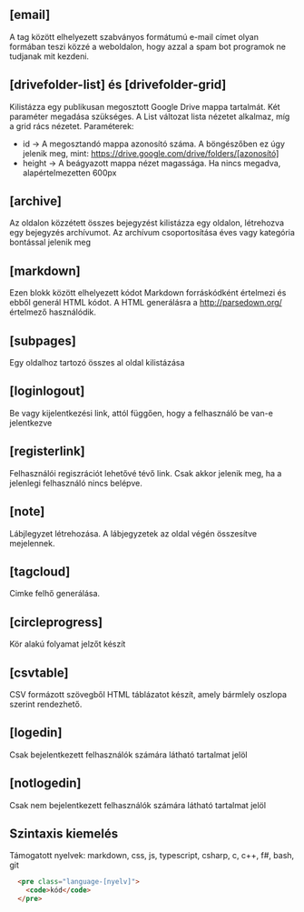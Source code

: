 ## [email]
A tag között elhelyezett szabványos formátumú e-mail címet olyan formában teszi közzé a weboldalon, hogy azzal a spam bot programok ne tudjanak mit kezdeni.

## [drivefolder-list] és [drivefolder-grid]
Kilistázza egy publikusan megosztott Google Drive mappa tartalmát. Két paraméter megadása szükséges. A List változat lista nézetet alkalmaz, míg a grid rács nézetet. Paraméterek:

 * id ->  A megosztandó mappa azonosító száma. A böngészőben ez úgy jelenik meg, mint: https://drive.google.com/drive/folders/[azonosító]
 * height -> A beágyazott mappa nézet magassága. Ha nincs megadva, alapértelmezetten 600px
 
## [archive]
Az oldalon közzétett összes bejegyzést kilistázza egy oldalon, létrehozva egy bejegyzés archívumot. Az archívum csoportosítása éves vagy kategória bontással jelenik meg

## [markdown]
Ezen blokk között elhelyezett kódot Markdown forráskódként értelmezi és ebből generál HTML kódot. A HTML generálásra a http://parsedown.org/ értelmező használódik.

## [subpages]
Egy oldalhoz tartozó összes al oldal kilistázása

## [loginlogout]
Be vagy kijelentkezési link, attól függően, hogy a felhasználó be van-e jelentkezve

## [registerlink]
Felhasználói regiszrációt lehetővé tévő link. Csak akkor jelenik meg, ha a jelenlegi felhasználó nincs belépve.

## [note]
Lábjlegyzet létrehozása. A lábjegyzetek az oldal végén összesítve mejelennek.

## [tagcloud]
Cimke felhő generálása.

## [circleprogress]
Kör alakú folyamat jelzőt készít

## [csvtable]
CSV formázott szövegből HTML táblázatot készít, amely bármlely oszlopa szerint rendezhető.

## [logedin]
Csak bejelentkezett felhasználók számára látható tartalmat jelöl

## [notlogedin]
Csak nem bejelentkezett felhasználók számára látható tartalmat jelöl

## Szintaxis kiemelés
Támogatott nyelvek: markdown, css, js, typescript, csharp, c, c++, f#, bash, git
```html
  <pre class="language-[nyelv]">
    <code>kód</code>
  </pre>
```
